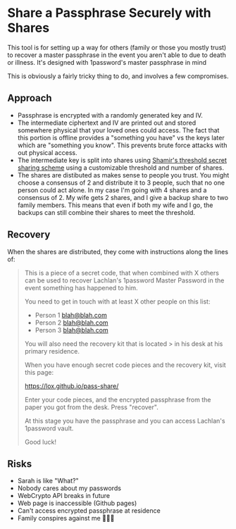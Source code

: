 # Share a Passphrase Securely with Shares

This tool is for setting up a way for others (family or those you mostly trust) to recover a master passphrase in the event you aren't able to due to death or illness. It's designed with 1password's master passphrase in mind

This is obviously a fairly tricky thing to do, and involves a few compromises.

## Approach

* Passphrase is encrypted with a randomly generated key and IV.
* The intermediate ciphertext and IV are printed out and stored somewhere physical that your loved ones could access. The fact that this portion is offline provides a "something you have" vs the keys later which are "something you know". This prevents brute force attacks with out physical access.
* The intermediate key is split into shares using [Shamir's threshold secret sharing scheme](http://en.wikipedia.org/wiki/Shamir's_Secret_Sharing) using a customizable threshold and number of shares.
* The shares are distibuted as makes sense to people you trust. You might choose a consensus of 2 and distribute it to 3 people, such that no one person could act alone. In my case I'm going with 4 shares and a consensus of 2. My wife gets 2 shares, and I give a backup share to two family members. This means that even if both my wife and I go, the backups can still combine their shares to meet the threshold.

## Recovery

When the shares are distributed, they come with instructions along the lines of:

> This is a piece of a secret code, that when combined with X others can be used to recover Lachlan's 1password Master Password in the event something has happened to him.
>
> You need to get in touch with at least X other people on this list:
>
> * Person 1 <blah@blah.com>
> * Person 2 <blah@blah.com>
> * Person 3 <blah@blah.com>
>
> You will also need the recovery kit that is located > in his desk at his primary residence.
>
> When you have enough secret code pieces and the recovery kit, visit this page:
>
> https://lox.github.io/pass-share/
>
> Enter your code pieces, and the encrypted passphrase from the paper you got from the desk. Press "recover".
>
> At this stage you have the passphrase and you can access Lachlan's 1password vault.
>
> Good luck!


## Risks

* Sarah is like "What?"
* Nobody cares about my passwords
* WebCrypto API breaks in future
* Web page is inaccessible (Github pages)
* Can't access encrypted passphrase at residence
* Family conspires against me 🤷🏼‍♂️
